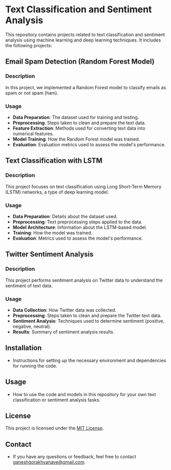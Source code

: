 # Text Classification and Sentiment Analysis

This repository contains projects related to text classification and sentiment analysis using machine learning and deep learning techniques. It includes the following projects:

## Email Spam Detection (Random Forest Model)

### Description
In this project, we implemented a Random Forest model to classify emails as spam or not spam (ham).

### Usage
- **Data Preparation**: The dataset used for training and testing.
- **Preprocessing**: Steps taken to clean and prepare the text data.
- **Feature Extraction**: Methods used for converting text data into numerical features.
- **Model Training**: How the Random Forest model was trained.
- **Evaluation**: Evaluation metrics used to assess the model's performance.


## Text Classification with LSTM

### Description
This project focuses on text classification using Long Short-Term Memory (LSTM) networks, a type of deep learning model.

### Usage
- **Data Preparation**: Details about the dataset used.
- **Preprocessing**: Text preprocessing steps applied to the data.
- **Model Architecture**: Information about the LSTM-based model.
- **Training**: How the model was trained.
- **Evaluation**: Metrics used to assess the model's performance.

## Twitter Sentiment Analysis

### Description
This project performs sentiment analysis on Twitter data to understand the sentiment of text data.

### Usage
- **Data Collection**: How Twitter data was collected.
- **Preprocessing**: Steps taken to clean and prepare the Twitter text data.
- **Sentiment Analysis**: Techniques used to determine sentiment (positive, negative, neutral).
- **Results**: Summary of sentiment analysis results.

## Installation

- Instructions for setting up the necessary environment and dependencies for running the code.

## Usage

- How to use the code and models in this repository for your own text classification or sentiment analysis tasks.

## License

This project is licensed under the [MIT License](LICENSE.md).

## Contact

- If you have any questions or feedback, feel free to contact ganeshgorakhvanave@gmail.com.



